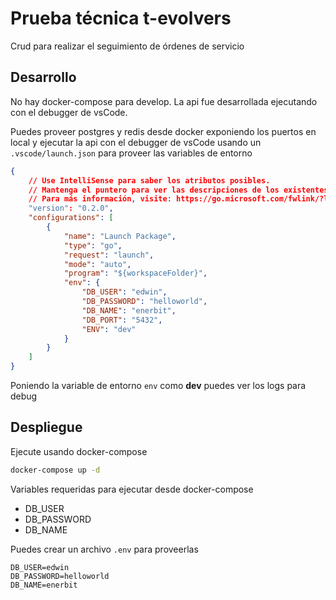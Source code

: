 # Prueba técnica t-evolvers

Crud para realizar el seguimiento de órdenes de servicio

## Desarrollo

No hay docker-compose para develop. La api fue desarrollada ejecutando con el
debugger de vsCode.

Puedes proveer postgres y redis desde docker exponiendo los puertos en local y
ejecutar la api con el debugger de vsCode usando un `.vscode/launch.json` para
proveer las variables de entorno

```json
{
    // Use IntelliSense para saber los atributos posibles.
    // Mantenga el puntero para ver las descripciones de los existentes atributos.
    // Para más información, visite: https://go.microsoft.com/fwlink/?linkid=830387
    "version": "0.2.0",
    "configurations": [
        {
            "name": "Launch Package",
            "type": "go",
            "request": "launch",
            "mode": "auto",
            "program": "${workspaceFolder}",
            "env": {
                "DB_USER": "edwin",
                "DB_PASSWORD": "helloworld",
                "DB_NAME": "enerbit",
                "DB_PORT": "5432",
                "ENV": "dev"
            }
        }
    ]
}
```

Poniendo la variable de entorno `env` como **dev** puedes ver los logs para debug

## Despliegue

Ejecute usando docker-compose
```bash
docker-compose up -d
```

Variables requeridas para ejecutar desde docker-compose

- DB_USER
- DB_PASSWORD
- DB_NAME

Puedes crear un archivo `.env` para proveerlas

```
DB_USER=edwin
DB_PASSWORD=helloworld
DB_NAME=enerbit
```
